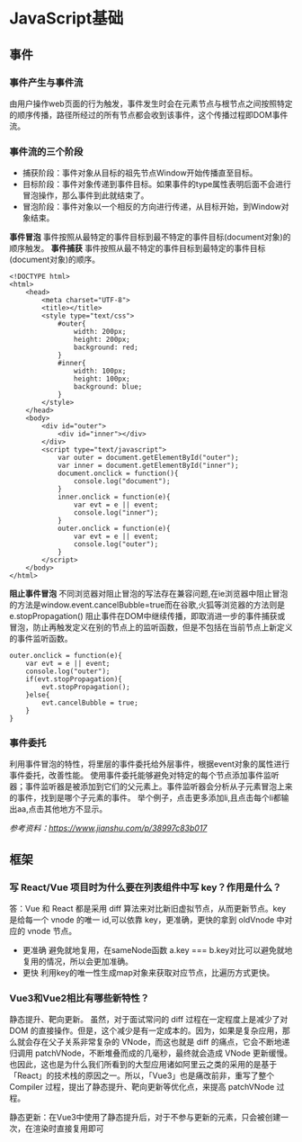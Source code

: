 # JavaScript基础

## 事件
### 事件产生与事件流
由用户操作web页面的行为触发，事件发生时会在元素节点与根节点之间按照特定的顺序传播，路径所经过的所有节点都会收到该事件，这个传播过程即DOM事件流。<br>
### 事件流的三个阶段
* 捕获阶段：事件对象从目标的祖先节点Window开始传播直至目标。
* 目标阶段：事件对象传递到事件目标。如果事件的type属性表明后面不会进行冒泡操作，那么事件到此就结束了。
* 冒泡阶段：事件对象以一个相反的方向进行传递，从目标开始，到Window对象结束。

**事件冒泡** 事件按照从最特定的事件目标到最不特定的事件目标(document对象)的顺序触发。
**事件捕获** 事件按照从最不特定的事件目标到最特定的事件目标(document对象)的顺序。
```
<!DOCTYPE html>
<html>
    <head>
        <meta charset="UTF-8">
        <title></title>
        <style type="text/css">
            #outer{
                width: 200px;
                height: 200px;
                background: red;
            }
            #inner{
                width: 100px;
                height: 100px;
                background: blue;
            }
        </style>
    </head>
    <body>
        <div id="outer">
            <div id="inner"></div>
        </div>
        <script type="text/javascript">
            var outer = document.getElementById("outer");
            var inner = document.getElementById("inner");
            document.onclick = function(){
                console.log("document");
            }
            inner.onclick = function(e){
                var evt = e || event;
                console.log("inner");
            }
            outer.onclick = function(e){
                var evt = e || event;
                console.log("outer");
            }
        </script>
    </body>
</html>

```
**阻止事件冒泡** 不同浏览器对阻止冒泡的写法存在兼容问题,在ie浏览器中阻止冒泡的方法是window.event.cancelBubble=true而在谷歌,火狐等浏览器的方法则是e.stopPropagation()
阻止事件在DOM中继续传播，即取消进一步的事件捕获或冒泡，防止再触发定义在别的节点上的监听函数，但是不包括在当前节点上新定义的事件监听函数。
```
outer.onclick = function(e){
    var evt = e || event;
    console.log("outer");
    if(evt.stopPropagation){
        evt.stopPropagation();
    }else{
        evt.cancelBubble = true;
    }
}
```
### 事件委托
利用事件冒泡的特性，将里层的事件委托给外层事件，根据event对象的属性进行事件委托，改善性能。
使用事件委托能够避免对特定的每个节点添加事件监听器；事件监听器是被添加到它们的父元素上。事件监听器会分析从子元素冒泡上来的事件，找到是哪个子元素的事件。
举个例子，点击更多添加li,且点击每个li都输出aa,点击其他地方不显示。

_参考资料：https://www.jianshu.com/p/38997c83b017_

## 框架

### 写 React/Vue 项目时为什么要在列表组件中写 key？作用是什么？
答：Vue 和 React 都是采用 diff 算法来对比新旧虚拟节点，从而更新节点。key 是给每一个 vnode 的唯一 id,可以依靠 key，更准确，更快的拿到 oldVnode 中对应的 vnode 节点。
- 更准确
  避免就地复用，在sameNode函数 a.key === b.key对比可以避免就地复用的情况，所以会更加准确。
- 更快
  利用key的唯一性生成map对象来获取对应节点，比遍历方式更快。


### Vue3和Vue2相比有哪些新特性？

静态提升、靶向更新。
虽然，对于面试常问的 diff 过程在一定程度上是减少了对 DOM 的直接操作。但是，这个减少是有一定成本的。因为，如果是复杂应用，那么就会存在父子关系非常复杂的 VNode，而这也就是 diff 的痛点，它会不断地递归调用 patchVNode，不断堆叠而成的几毫秒，最终就会造成 VNode 更新缓慢。
也因此，这也是为什么我们所看到的大型应用诸如阿里云之类的采用的是基于「React」的技术栈的原因之一。所以，「Vue3」也是痛改前非，重写了整个 Compiler 过程，提出了静态提升、靶向更新等优化点，来提高 patchVNode 过程。

静态更新：在Vue3中使用了静态提升后，对于不参与更新的元素，只会被创建一次，在渲染时直接复用即可
